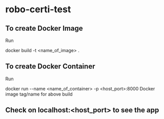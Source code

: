# robo-certi-test

## To create Docker Image 
Run 

docker build -t <name_of_image> .

## To create Docker Container
Run

docker run --name <name_of_container> -p <host_port>:8000 Docker image tag/name for above build

## Check on localhost:<host_port> to see the app 
